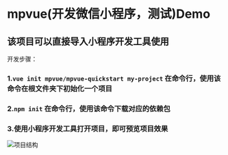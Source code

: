 # mpvue(开发微信小程序，测试)Demo
## 该项目可以直接导入小程序开发工具使用
开发步骤：
### 1.```vue init mpvue/mpvue-quickstart my-project``` 在命令行，使用该命令在根文件夹下初始化一个项目
### 2.```npm init```  在命令行，使用该命令下载对应的依赖包
### 3.使用小程序开发工具打开项目，即可预览项目效果
![项目结构](C:\Users\Administrator\Pictures\Echarts\tu02.png)
